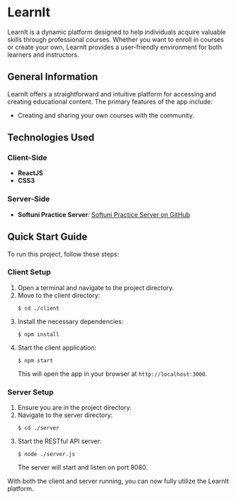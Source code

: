 # LearnIt

LearnIt is a dynamic platform designed to help individuals acquire valuable skills through professional courses. Whether you want to enroll in courses or create your own, LearnIt provides a user-friendly environment for both learners and instructors.

## General Information

LearnIt offers a straightforward and intuitive platform for accessing and creating educational content. The primary features of the app include:

- Creating and sharing your own courses with the community.

## Technologies Used

### Client-Side
- **ReactJS**
- **CSS3**

### Server-Side
- **Softuni Practice Server**: [Softuni Practice Server on GitHub](https://github.com/softuni-practice-server/softuni-practice-server)

## Quick Start Guide

To run this project, follow these steps:

### Client Setup

1. Open a terminal and navigate to the project directory.
2. Move to the client directory:
    ```
    $ cd ./client
    ```
3. Install the necessary dependencies:
    ```
    $ npm install
    ```
4. Start the client application:
    ```
    $ npm start
    ```
   This will open the app in your browser at `http://localhost:3000`.

### Server Setup

1. Ensure you are in the project directory.
2. Navigate to the server directory:
    ```
    $ cd ./server
    ```
3. Start the RESTful API server:
    ```
    $ node ./server.js
    ```
   The server will start and listen on port 8080.

With both the client and server running, you can now fully utilize the LearnIt platform.
